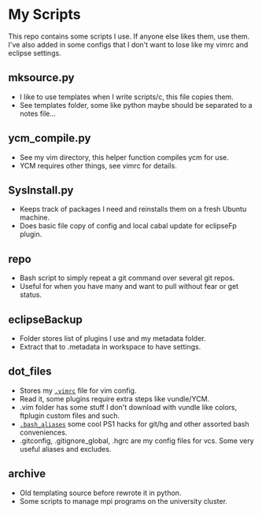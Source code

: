 My Scripts
==========

This repo contains some scripts I use.
If anyone else likes them, use them.
I've also added in some configs that I don't want to lose like my vimrc and eclipse settings.

mksource.py
-----------
* I like to use templates when I write scripts/c, this file copies them.
* See templates folder, some like python maybe should be separated to a notes file...

ycm_compile.py
--------------
* See my vim directory, this helper function compiles ycm for use.
* YCM requires other things, see vimrc for details.

SysInstall.py
-----------------
* Keeps track of packages I need and reinstalls them on a fresh Ubuntu machine.
* Does basic file copy of config and local cabal update for eclipseFp plugin.

repo
----
* Bash script to simply repeat a git command over several git repos.
* Useful for when you have many and want to pull without fear or get status.

eclipseBackup
--------------
* Folder stores list of plugins I use and my metadata folder.
* Extract that to .metadata in workspace to have settings.

dot_files
-------------------
* Stores my [`.vimrc`](https://github.com/starcraftman/.my_scripts/blob/master/dot_files/.vimrc) file for vim config.
* Read it, some plugins require extra steps like vundle/YCM.
* .vim folder has some stuff I don't download with vundle like colors, ftplugin custom files and such.
* [`.bash_aliases`](https://github.com/starcraftman/.my_scripts/blob/master/dot_files/.bash_aliases) some cool PS1 hacks for git/hg and other assorted bash conveniences.
* .gitconfig, .gitignore_global, .hgrc are my config files for vcs. Some very useful aliases and excludes.

archive
-------
* Old templating source before rewrote it in python.
* Some scripts to manage mpi programs on the university cluster.
